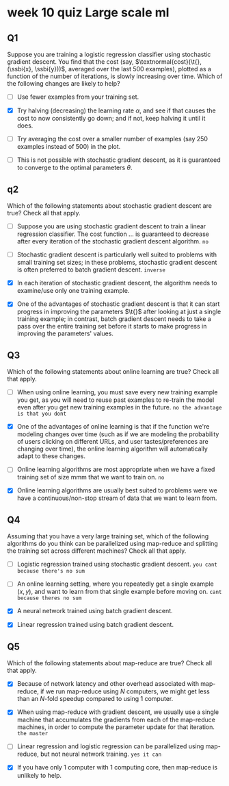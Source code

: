 # week 10 quiz Large scale ml

## Q1

Suppose you are training a logistic regression classifier using stochastic gradient descent. You find that the cost (say, $\textnormal{cost}(\t{}, (\ssbi{x}, \ssbi{y}))$, averaged over the last 500 examples), plotted as a function of the number of iterations, is slowly increasing over time. Which of the following changes are likely to help?

* [ ] Use fewer examples from your training set.

* [x] Try halving (decreasing) the learning rate $\alpha$, and see if that causes the cost to now consistently go down; and if not, keep halving it until it does.

* [ ] Try averaging the cost over a smaller number of examples (say 250 examples instead of 500) in the plot.

* [ ] This is not possible with stochastic gradient descent, as it is guaranteed to converge to the optimal parameters $\theta$.

## q2

Which of the following statements about stochastic gradient descent are true? Check all that apply.

* [ ] Suppose you are using stochastic gradient descent to train a linear regression classifier. The cost function ... is guaranteed to decrease after every iteration of the stochastic gradient descent algorithm. `no`

* [ ] Stochastic gradient descent is particularly well suited to problems with small training set sizes; in these problems, stochastic gradient descent is often preferred to batch gradient descent. `inverse`

* [x] In each iteration of stochastic gradient descent, the algorithm needs to examine/use only one training example.

* [x] One of the advantages of stochastic gradient descent is that it can start progress in improving the parameters $\t{}$ after looking at just a single training example; in contrast, batch gradient descent needs to take a pass over the entire training set before it starts to make progress in improving the parameters' values.

## Q3

Which of the following statements about online learning are true? Check all that apply.

* [ ] When using online learning, you must save every new training example you get, as you will need to reuse past examples to re-train the model even after you get new training examples in the future. `no the advantage is that you dont`

* [x] One of the advantages of online learning is that if the function we're modeling changes over time (such as if we are modeling the probability of users clicking on different URLs, and user tastes/preferences are changing over time), the online learning algorithm will automatically adapt to these changes.

* [ ] Online learning algorithms are most appropriate when we have a fixed training set of size mmm that we want to train on. `no`

* [x] Online learning algorithms are usually best suited to problems were we have a continuous/non-stop stream of data that we want to learn from.

## Q4

Assuming that you have a very large training set, which of the following algorithms do you think can be parallelized using
map-reduce and splitting the training set across different machines? Check all that apply.

* [ ] Logistic regression trained using stochastic gradient descent. `you cant because there's no sum`

* [ ] An online learning setting, where you repeatedly get a single example $(x,y)$, and want to learn from that single example before moving on. `cant because theres no sum`

* [x] A neural network trained using batch gradient descent.

* [x] Linear regression trained using batch gradient descent.

## Q5

Which of the following statements about map-reduce are true? Check all that apply.

* [x] Because of network latency and other overhead associated with map-reduce, if we run map-reduce using $N$ computers, we might get less than an $N$-fold speedup compared to using 1 computer.

* [x] When using map-reduce with gradient descent, we usually use a single machine that accumulates the gradients from each of the map-reduce machines, in order to compute the parameter update for that iteration. `the master`

* [ ] Linear regression and logistic regression can be parallelized using map-reduce, but not neural network training. `yes it can`

* [x] If you have only 1 computer with 1 computing core, then map-reduce is unlikely to help. 